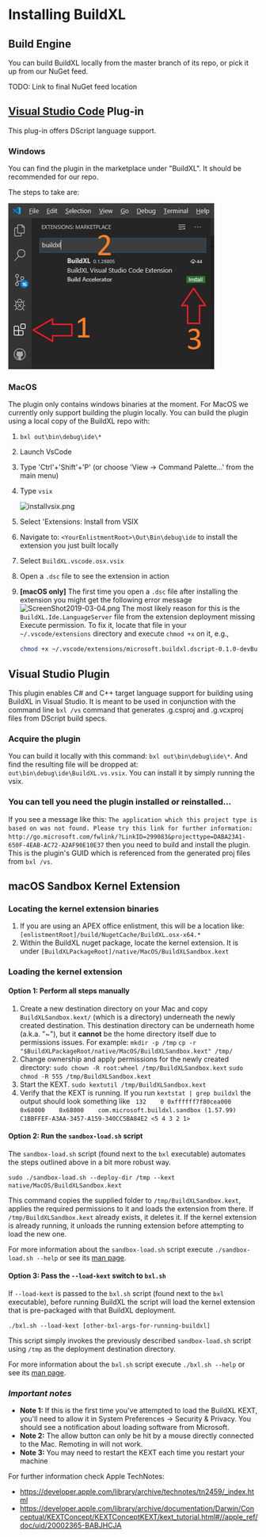 # Installing BuildXL

## Build Engine
You can build BuildXL locally from the master branch of its repo, or pick it up from our NuGet feed.

TODO: Link to final NuGet feed location

## [Visual Studio Code](https://code.visualstudio.com) Plug-in
This plug-in offers DScript language support. 
### Windows
You can find the plugin in the marketplace under "BuildXL". It should be recommended for our repo.

The steps to take are:

![Screenshot of VsCode with arrows for steps how to install the BuildXL extension](./InstallBuildXLToVsCode.png)

### MacOS
The plugin only contains windows binaries at the moment. For MacOS we currently only support building the plugin locally. You can build the plugin using a local copy of the BuildXL repo with:

1. `bxl out\bin\debug\ide\*`
1. Launch VsCode
1. Type 'Ctrl'+'Shift'+'P' (or choose 'View -> Command Palette...' from the main menu)
1. Type `vsix`

     ![installvsix.png](./installvsix.png)
1. Select 'Extensions: Install from VSIX
1. Navigate to: `<YourEnlistmentRoot>\Out\Bin\debug\ide` to install the extension you just built locally 
1. Select `BuildXL.vscode.osx.vsix`
1. Open a `.dsc` file to see the extension in action
1. **[macOS only]** The first time you open a `.dsc` file after installing the extension you might get the following error message
![ScreenShot2019-03-04.png](./ScreenShot2019-03-04.png)
The most likely reason for this is the `BuildXL.Ide.LanguageServer` file from the extension deployment missing Execute permission.  To fix it, locate that file in your `~/.vscode/extensions` directory and execute `chmod +x` on it, e.g.,
    ```bash
    chmod +x ~/.vscode/extensions/microsoft.buildxl.dscript-0.1.0-devBuild/bin/BuildXL.Ide.LanguageServer
    ```

## Visual Studio Plugin
This plugin enables C# and C++ target language support for building using BuildXL in Visual Studio. It is meant to be used in conjunction with the command line `bxl /vs` command that generates .g.csproj and .g.vcxproj files from DScript build specs.

### Acquire the plugin
You can build it locally with this command: `bxl out\bin\debug\ide\*`. And find the resulting file will be dropped at: `out\bin\debug\ide\BuildXL.vs.vsix`. You can install it by simply running the vsix.

### You can tell you need the plugin installed or reinstalled...
If you see a message like this: `The application which this project type is based on was not found. Please try this link for further information: http://go.microsoft.com/fwlink/?LinkID=299083&projecttype=DABA23A1-650F-4EAB-AC72-A2AF90E10E37` then you need to build and install the plugin. This is the plugin's GUID which is referenced from the generated proj files from `bxl /vs`.

## macOS Sandbox Kernel Extension
### Locating the kernel extension binaries
1. If you are using an APEX office enlistment, this will be a location like: `[enlistmentRoot]/build/NugetCache/BuildXL.osx-x64.*` 
1. Within the BuildXL nuget package, locate the kernel extension. It is under `[BuildXLPackageRoot]/native/MacOS/BuildXLSandbox.kext`

### Loading the kernel extension

#### Option 1: Perform all steps manually
1. Create a new destination directory on your Mac and copy `BuildXLSandbox.kext/` (which is a directory) underneath the newly created destination. This destination directory can be underneath home (a.k.a. "~"), but it **cannot** be the home directory itself due to permissions issues.  For example:
`mkdir -p /tmp`
`cp -r "$BuildXLPackageRoot/native/MacOS/BuildXLSandbox.kext" /tmp/`
1.  Change ownership and apply permissions for the newly created directory:
`sudo chown -R root:wheel /tmp/BuildXLSandbox.kext`
`sudo chmod -R 555 /tmp/BuildXLSandbox.kext`
1. Start the KEXT.
`sudo kextutil /tmp/BuildXLSandbox.kext`
1. Verify that the KEXT is running. If you run
`kextstat | grep buildxl`
the output should look something like
` 132    0 0xffffff7f80cea000 0x68000    0x68000    com.microsoft.buildxl.sandbox (1.57.99) C1BBFFEF-A3AA-3457-A159-340CC5BA84E2 <5 4 3 2 1>`

#### Option 2: Run the `sandbox-load.sh` script
The `sandbox-load.sh` script (found next to the `bxl` executable) automates the steps outlined above in a bit more robust way.
```
sudo ./sandbox-load.sh --deploy-dir /tmp --kext native/MacOS/BuildXLSandbox.kext
```
This command copies the supplied folder to `/tmp/BuildXLSandbox.kext`, applies the required permissions to it and loads the extension from there.  If `/tmp/BuildXLSandbox.kext` already exists, it deletes it.  If the kernel extension is already running, it unloads the running extension before attempting to load the new one.

For more information about the `sandbox-load.sh` script execute `./sandbox-load.sh --help` or see its [man page](/BuildXL/Reference-Guide/Man-Pages/sandbox%2Dload.sh.1).

#### Option 3: Pass the `--load-kext` switch to `bxl.sh`
If `--load-kext` is passed to the `bxl.sh` script (found next to the `bxl` executable), before running BuildXL the script will load the kernel extension that is pre-packaged with that BuildXL deployment.  
```
./bxl.sh --load-kext [other-bxl-args-for-running-buildxl]
```
This script simply invokes the previously described `sandbox-load.sh` script using `/tmp` as the deployment destination directory.

For more information about the `bxl.sh` script execute `./bxl.sh --help` or see its [man page](/BuildXL/Reference-Guide/Man-Pages/bxl.sh.1).

### *Important notes*
- **Note 1:** If this is the first time you've attempted to load the BuildXL KEXT, you'll need to allow it in System Preferences -> Security & Privacy. You should see a notification about loading software from Microsoft. <br>
- **Note 2:** The allow button can only be hit by a mouse directly connected to the Mac. Remoting in will not work.
- **Note 3:** You may need to restart the KEXT each time you restart your machine

For further information check Apple TechNotes:
- https://developer.apple.com/library/archive/technotes/tn2459/_index.html
- https://developer.apple.com/library/archive/documentation/Darwin/Conceptual/KEXTConcept/KEXTConceptKEXT/kext_tutorial.html#//apple_ref/doc/uid/20002365-BABJHCJA
